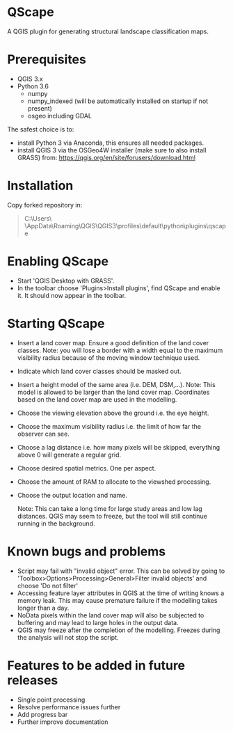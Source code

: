 # QScape
A QGIS plugin for generating structural landscape classification maps.

# Prerequisites
- QGIS 3.x
- Python 3.6
  - numpy
  - numpy_indexed (will be automatically installed on startup if not present)
  - osgeo including GDAL
  
The safest choice is to: 
- install Python 3 via Anaconda, this ensures all needed packages.
- install QGIS 3 via the OSGeo4W installer (make sure to also install GRASS) from: 
    https://qgis.org/en/site/forusers/download.html

# Installation
Copy forked repository in:
  > C:\Users\ <User> \AppData\Roaming\QGIS\QGIS3\profiles\default\python\plugins\qscape

# Enabling QScape
- Start 'QGIS Desktop with GRASS'.
- In the toolbar choose 'Plugins>Install plugins', find QScape and enable it. It should now appear in the toolbar.

# Starting QScape
- Insert a land cover map. Ensure a good definition of the land cover classes.
    Note: you will lose a border with a width equal to the maximum visibility radius because of the moving window technique used.
- Indicate which land cover classes should be masked out.
- Insert a height model of the same area (i.e. DEM, DSM,...).
    Note: This model is allowed to be larger than the land cover map. Coordinates based on the land cover map are used in the modelling.
- Choose the viewing elevation above the ground i.e. the eye height.
- Choose the maximum visibility radius i.e. the limit of how far the observer can see.
- Choose a lag distance i.e. how many pixels will be skipped, everything above 0 will generate a regular grid.
- Choose desired spatial metrics. One per aspect.
- Choose the amount of RAM to allocate to the viewshed processing.
- Choose the output location and name.

  Note: This can take a long time for large study areas and low lag distances. 
  QGIS may seem to freeze, but the tool will still continue running in the background.
  
# Known bugs and problems
- Script may fail with "invalid object" error.
  This can be solved by going to 'Toolbox>Options>Processing>General>Filter invalid objects' and choose 'Do not filter'
- Accessing feature layer attributes in QGIS at the time of writing knows a memory leak. 
  This may cause premature failure if the modelling takes longer than a day.
- NoData pixels within the land cover map will also be subjected to buffering and may lead to large holes in the output data.
- QGIS may freeze after the completion of the modelling. Freezes during the analysis will not stop the script.

# Features to be added in future releases
- Single point processing
- Resolve performance issues further
- Add progress bar
- Further improve documentation
